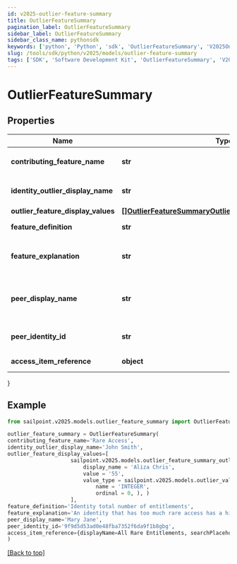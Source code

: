 ```yaml
---
id: v2025-outlier-feature-summary
title: OutlierFeatureSummary
pagination_label: OutlierFeatureSummary
sidebar_label: OutlierFeatureSummary
sidebar_class_name: pythonsdk
keywords: ['python', 'Python', 'sdk', 'OutlierFeatureSummary', 'V2025OutlierFeatureSummary'] 
slug: /tools/sdk/python/v2025/models/outlier-feature-summary
tags: ['SDK', 'Software Development Kit', 'OutlierFeatureSummary', 'V2025OutlierFeatureSummary']
---
```


# OutlierFeatureSummary


## Properties

Name | Type | Description | Notes
------------ | ------------- | ------------- | -------------
**contributing_feature_name** | **str** | Contributing feature name | [optional] 
**identity_outlier_display_name** | **str** | Identity display name | [optional] 
**outlier_feature_display_values** | [**[]OutlierFeatureSummaryOutlierFeatureDisplayValuesInner**](outlier-feature-summary-outlier-feature-display-values-inner) |  | [optional] 
**feature_definition** | **str** | Definition of the feature | [optional] 
**feature_explanation** | **str** | Detailed explanation of the feature | [optional] 
**peer_display_name** | **str** | outlier's peer identity display name | [optional] 
**peer_identity_id** | **str** | outlier's peer identity id | [optional] 
**access_item_reference** | **object** | Access Item reference | [optional] 
}

## Example

```python
from sailpoint.v2025.models.outlier_feature_summary import OutlierFeatureSummary

outlier_feature_summary = OutlierFeatureSummary(
contributing_feature_name='Rare Access',
identity_outlier_display_name='John Smith',
outlier_feature_display_values=[
                    sailpoint.v2025.models.outlier_feature_summary_outlier_feature_display_values_inner.OutlierFeatureSummary_outlierFeatureDisplayValues_inner(
                        display_name = 'Aliza Chris', 
                        value = '55', 
                        value_type = sailpoint.v2025.models.outlier_value_type.OutlierValueType(
                            name = 'INTEGER', 
                            ordinal = 0, ), )
                    ],
feature_definition='Identity total number of entitlements',
feature_explanation='An identity that has too much rare access has a higher change of becoming a security threat due to the unique access they possess',
peer_display_name='Mary Jane',
peer_identity_id='9f9d5d53ad0e48fba7352f6da9f1b8gbg',
access_item_reference={displayName=All Rare Entitlements, searchPlaceholder=Search by name or description}
)

```
[[Back to top]](#) 

